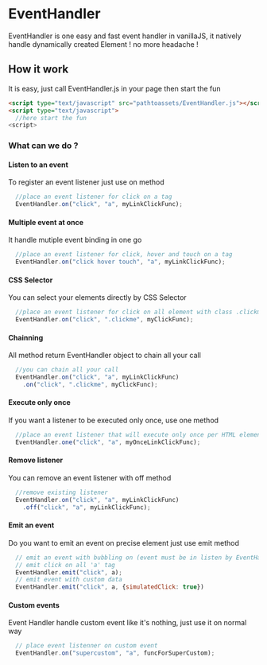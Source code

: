 
# EventHandler

EventHandler is one easy and fast event handler in vanillaJS, it natively handle dynamically created Element ! no more headache !

## How it work

It is easy, just call EventHandler.js in your page then start the fun

```html
<script type="text/javascript" src="pathtoassets/EventHandler.js"></script>
<script type="text/javascript">
  //here start the fun
<script>
```

### What can we do ?

#### Listen to an event
To register an event listener just use on method
```javascript
  //place an event listener for click on a tag
  EventHandler.on("click", "a", myLinkClickFunc);
```

#### Multiple event at once
It handle mutiple event binding in one go
```javascript
  //place an event listener for click, hover and touch on a tag
  EventHandler.on("click hover touch", "a", myLinkClickFunc);
```
  
#### CSS Selector
You can select your elements directly by CSS Selector
```javascript
  //place an event listener for click on all element with class .clickme, event if they were created dynamically
  EventHandler.on("click", ".clickme", myClickFunc);
```

#### Chainning
All method return EventHandler object to chain all your call
```javascript
  //you can chain all your call
  EventHandler.on("click", "a", myLinkClickFunc)
    .on("click", ".clickme", myClickFunc);
  ```

#### Execute only once
If you want a listener to be executed only once, use one method 
```javascript
  //place an event listener that will execute only once per HTML element
  EventHandler.one("click", "a", myOnceLinkClickFunc);
``` 

#### Remove listener
You can remove an event listener with off method
```javascript
  //remove existing listener
  EventHandler.on("click", "a", myLinkClickFunc)
    .off("click", "a", myLinkClickFunc);
``` 

#### Emit an event
Do you want to emit an event on precise element just use emit method
```javascript
  // emit an event with bubbling on (event must be in listen by EventHandler)
  // emit click on all 'a' tag
  EventHandler.emit("click", a);
  // emit event with custom data
  EventHandler.emit("click", a, {simulatedClick: true})
``` 
  
#### Custom events
Event Handler handle custom event like it's nothing, just use it on normal way
```javascript
  // place event listenner on custom event
  EventHandler.on("supercustom", "a", funcForSuperCustom);
``` 
